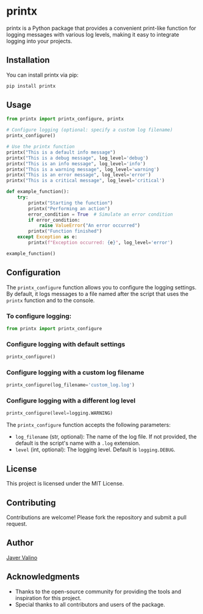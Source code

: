 # printx

printx is a Python package that provides a convenient print-like function for logging messages with various log levels, making it easy to integrate logging into your projects.

## Installation

You can install printx via pip:

```sql
pip install printx
```

## Usage

```python
from printx import printx_configure, printx

# Configure logging (optional: specify a custom log filename)
printx_configure()

# Use the printx function
printx("This is a default info message")
printx("This is a debug message", log_level='debug')
printx("This is an info message", log_level='info')
printx("This is a warning message", log_level='warning')
printx("This is an error message", log_level='error')
printx("This is a critical message", log_level='critical')

def example_function():
    try:
        printx("Starting the function")
        printx("Performing an action")
        error_condition = True  # Simulate an error condition
        if error_condition:
            raise ValueError("An error occurred")
        printx("Function finished")
    except Exception as e:
        printx(f"Exception occurred: {e}", log_level='error')

example_function()
```

## Configuration

The `printx_configure` function allows you to configure the logging settings. By default, it logs messages to a file named after the script that uses the `printx` function and to the console.

### To configure logging:

```python
from printx import printx_configure
```

### Configure logging with default settings

```python
printx_configure()
```

### Configure logging with a custom log filename

```python
printx_configure(log_filename='custom_log.log')
```

### Configure logging with a different log level

```python
printx_configure(level=logging.WARNING)
```

The `printx_configure` function accepts the following parameters:

- `log_filename` (str, optional): The name of the log file. If not provided, the default is the script's name with a `.log` extension.
- `level` (int, optional): The logging level. Default is `logging.DEBUG`.


## License

This project is licensed under the MIT License.

## Contributing

Contributions are welcome! Please fork the repository and submit a pull request.

## Author

[Javer Valino](https://github.com/phintegrator)

## Acknowledgments

- Thanks to the open-source community for providing the tools and inspiration for this project.
- Special thanks to all contributors and users of the package.